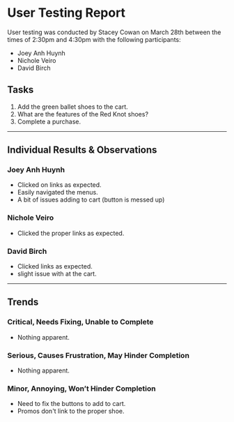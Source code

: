 # User Testing Report

User testing was conducted by Stacey Cowan on March 28th between the times of 2:30pm and 4:30pm with the following participants:

- Joey Anh Huynh
- Nichole Veiro
- David Birch

## Tasks

1. Add the green ballet shoes to the cart.
2. What are the features of the Red Knot shoes?
3. Complete a purchase.

---

## Individual Results & Observations

### Joey Anh Huynh

- Clicked on links as expected.
- Easily navigated the menus.
- A bit of issues adding to cart (button is messed up)

### Nichole Veiro

- Clicked the proper links as expected.

### David Birch

- Clicked links as expected.
- slight issue with at the cart.

---

## Trends

### Critical, Needs Fixing, Unable to Complete

- Nothing apparent.

### Serious, Causes Frustration, May Hinder Completion

- Nothing apparent.

### Minor, Annoying, Won’t Hinder Completion

- Need to fix the buttons to add to cart.
- Promos don't link to the proper shoe.